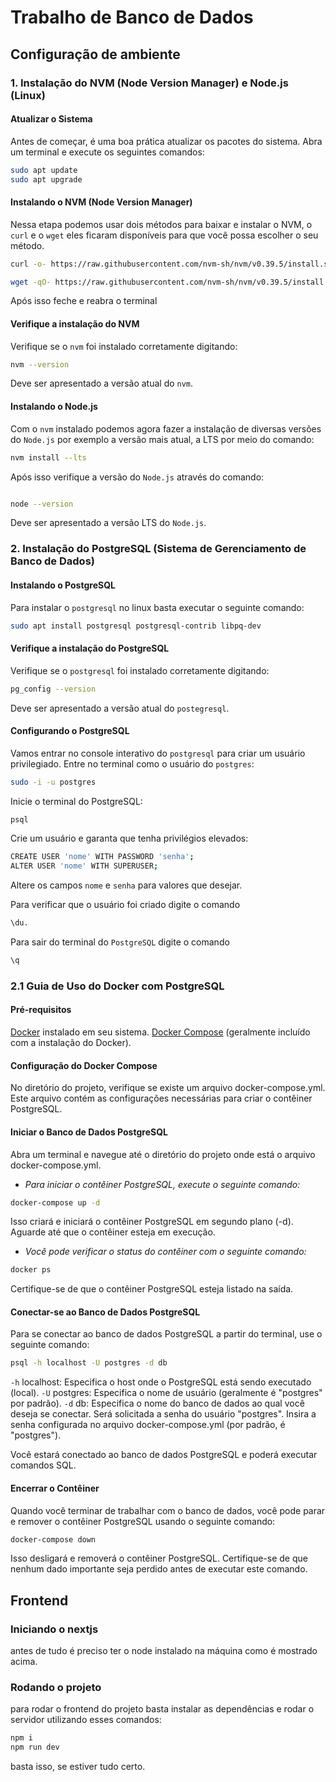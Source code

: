 # Trabalho de Banco de Dados

## Configuração de ambiente

### 1. Instalação do NVM (Node Version Manager) e Node.js (Linux)

#### Atualizar o Sistema

Antes de começar, é uma boa prática atualizar os pacotes do sistema. Abra um terminal e execute os seguintes comandos:

```bash
sudo apt update
sudo apt upgrade
```

#### Instalando o NVM (Node Version Manager)

Nessa etapa podemos usar dois métodos para baixar e instalar o NVM, o `curl` e o `wget` eles ficaram disponíveis para que você possa escolher o seu método.

```bash
curl -o- https://raw.githubusercontent.com/nvm-sh/nvm/v0.39.5/install.sh | bash
```

```bash
wget -qO- https://raw.githubusercontent.com/nvm-sh/nvm/v0.39.5/install.sh | bash
```

Após isso feche e reabra o terminal

#### Verifique a instalação do NVM

Verifique se o `nvm` foi instalado corretamente digitando:

```bash
nvm --version
```

Deve ser apresentado a versão atual do `nvm`.

#### Instalando o Node.js

Com o `nvm` instalado podemos agora fazer a instalação de diversas versões do `Node.js` por exemplo a versão mais atual, a LTS por meio do comando:

```bash
nvm install --lts
```

Após isso verifique a versão do `Node.js` através do comando:

```bash

node --version
```

Deve ser apresentado a versão LTS do `Node.js`.

### 2. Instalação do PostgreSQL (Sistema de Gerenciamento de Banco de Dados)

#### Instalando o PostgreSQL

Para instalar o `postgresql` no linux basta executar o seguinte comando:

```bash
sudo apt install postgresql postgresql-contrib libpq-dev
```

#### Verifique a instalação do PostgreSQL

Verifique se o `postgresql` foi instalado corretamente digitando:

```bash
pg_config --version
```

Deve ser apresentado a versão atual do `postegresql`.

#### Configurando o PostgreSQL

Vamos entrar no console interativo do `postgresql` para criar um usuário privilegiado. Entre no terminal como o usuário do `postgres`:

```bash
sudo -i -u postgres
```

Inicie o terminal do PostgreSQL:

```bash
psql
```

Crie um usuário e garanta que tenha privilégios elevados:

```bash
CREATE USER 'nome' WITH PASSWORD 'senha';
ALTER USER 'nome' WITH SUPERUSER;
```

Altere os campos `nome` e `senha` para valores que desejar.

Para verificar que o usuário foi criado digite o comando

```bash
\du.
```

Para sair do terminal do `PostgreSQL` digite o comando

```bash
\q
```

### 2.1 Guia de Uso do Docker com PostgreSQL

#### Pré-requisitos
[Docker](https://www.docker.com/get-started/) instalado em seu sistema.
[Docker Compose](https://docs.docker.com/compose/install/) (geralmente incluído com a instalação do Docker).

#### Configuração do Docker Compose

No diretório do projeto, verifique se existe um arquivo docker-compose.yml. Este arquivo contém as configurações necessárias para criar o contêiner PostgreSQL.

#### Iniciar o Banco de Dados PostgreSQL

Abra um terminal e navegue até o diretório do projeto onde está o arquivo docker-compose.yml.
- *Para iniciar o contêiner PostgreSQL, execute o seguinte comando:*

```bash
docker-compose up -d
```
Isso criará e iniciará o contêiner PostgreSQL em segundo plano (-d).
Aguarde até que o contêiner esteja em execução. 
- *Você pode verificar o status do contêiner com o seguinte comando:*

```bash
docker ps
```
Certifique-se de que o contêiner PostgreSQL esteja listado na saída.

#### Conectar-se ao Banco de Dados PostgreSQL
Para se conectar ao banco de dados PostgreSQL a partir do terminal, use o seguinte comando:

```bash
psql -h localhost -U postgres -d db
```
`-h` localhost: Especifica o host onde o PostgreSQL está sendo executado (local).
`-U` postgres: Especifica o nome de usuário (geralmente é "postgres" por padrão).
`-d` db: Especifica o nome do banco de dados ao qual você deseja se conectar.
Será solicitada a senha do usuário "postgres". Insira a senha configurada no arquivo docker-compose.yml (por padrão, é "postgres").

Você estará conectado ao banco de dados PostgreSQL e poderá executar comandos SQL.

#### Encerrar o Contêiner
Quando você terminar de trabalhar com o banco de dados, você pode parar e remover o contêiner PostgreSQL usando o seguinte comando:

```bash
docker-compose down
```

Isso desligará e removerá o contêiner PostgreSQL. Certifique-se de que nenhum dado importante seja perdido antes de executar este comando.

## Frontend

### Iniciando o nextjs

antes de tudo é preciso ter o node instalado na máquina como é mostrado acima.

### Rodando o projeto

para rodar o frontend do projeto basta instalar as dependências e rodar o servidor utilizando esses comandos:

```bash
npm i
npm run dev
```

basta isso, se estiver tudo certo.
